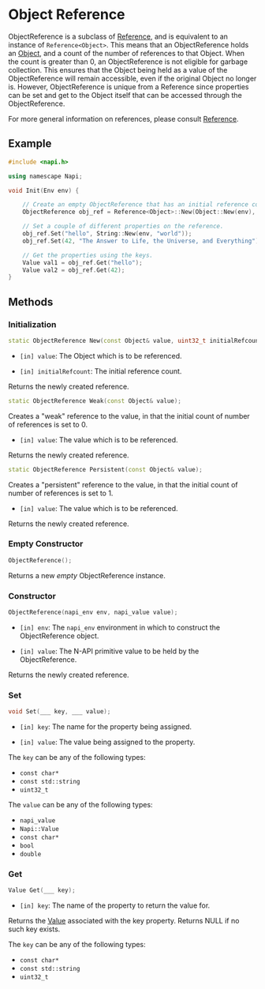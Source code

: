 # Object Reference

ObjectReference is a subclass of [Reference](reference.md), and is equivalent to an instance of `Reference<Object>`. This means that an ObjectReference holds an [Object](object.md), and a count of the number of references to that Object. When the count is greater than 0, an ObjectReference is not eligible for garbage collection. This ensures that the Object being held as a value of the ObjectReference will remain accessible, even if the original Object no longer is. However, ObjectReference is unique from a Reference since properties can be set and get to the Object itself that can be accessed through the ObjectReference.

For more general information on references, please consult [Reference](referenc.md).

## Example
```cpp
#include <napi.h>

using namescape Napi;

void Init(Env env) {

    // Create an empty ObjectReference that has an initial reference count of 2.
    ObjectReference obj_ref = Reference<Object>::New(Object::New(env), 2);

    // Set a couple of different properties on the reference.
    obj_ref.Set("hello", String::New(env, "world"));
    obj_ref.Set(42, "The Answer to Life, the Universe, and Everything");

    // Get the properties using the keys.
    Value val1 = obj_ref.Get("hello");
    Value val2 = obj_ref.Get(42);
}
```

## Methods

### Initialization

```cpp
static ObjectReference New(const Object& value, uint32_t initialRefcount = 0);
```

* `[in] value`: The Object which is to be referenced.

* `[in] initialRefcount`: The initial reference count.

Returns the newly created reference.

```cpp
static ObjectReference Weak(const Object& value);
```

Creates a "weak" reference to the value, in that the initial count of number of references is set to 0.

* `[in] value`: The value which is to be referenced.

Returns the newly created reference.

```cpp
static ObjectReference Persistent(const Object& value);
```

Creates a "persistent" reference to the value, in that the initial count of number of references is set to 1.

* `[in] value`: The value which is to be referenced.

Returns the newly created reference.

### Empty Constructor

```cpp
ObjectReference();
```

Returns a new _empty_ ObjectReference instance.

### Constructor

```cpp
ObjectReference(napi_env env, napi_value value);
```

* `[in] env`: The `napi_env` environment in which to construct the ObjectReference object.

* `[in] value`: The N-API primitive value to be held by the ObjectReference.

Returns the newly created reference.

### Set
```cpp
void Set(___ key, ___ value);
```

* `[in] key`: The name for the property being assigned.

* `[in] value`: The value being assigned to the property.

The `key` can be any of the following types:
- `const char*`
- `const std::string`
- `uint32_t`

The `value` can be any of the following types:
- `napi_value`
- `Napi::Value`
- `const char*`
- `bool`
- `double`

### Get

```cpp
Value Get(___ key);
```

* `[in] key`: The name of the property to return the value for.

Returns the [Value](value.md) associated with the key property. Returns NULL if no such key exists.

The `key` can be any of the following types:
- `const char*`
- `const std::string`
- `uint32_t`

